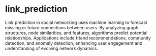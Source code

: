 # link_prediction
Link prediction in social networking uses machine learning to forecast missing or future connections between users. By analyzing graph structures, node similarities, and features, algorithms predict potential relationships. Applications include friend recommendations, community detection, and anomaly detection, enhancing user engagement and understanding of evolving network dynamics.
